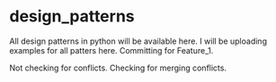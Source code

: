 # design_patterns
All design patterns in python will be available here.
I will be uploading examples for all patters here.
Committing for Feature_1.
    
Not checking for conflicts.
Checking for merging conflicts.
